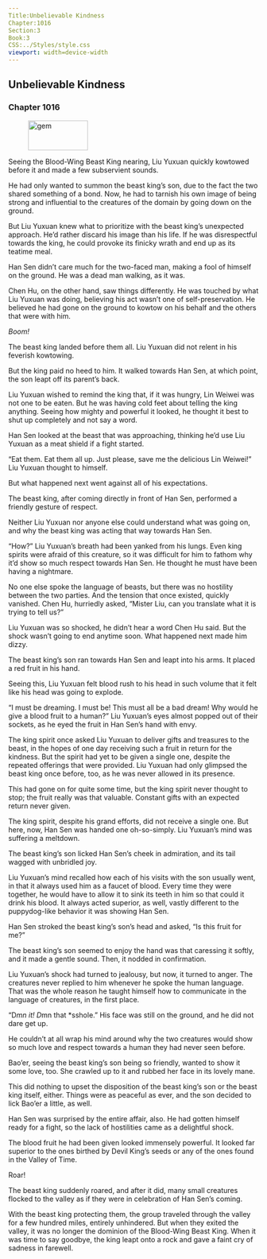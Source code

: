 ```yaml
---
Title:Unbelievable Kindness 
Chapter:1016 
Section:3 
Book:3 
CSS:../Styles/style.css 
viewport: width=device-width
---
```

  
## Unbelievable Kindness
### Chapter 1016
  
<figure>
	<img src="../Images/gem.gif" alt="gem" id="gem" width="120" height="60" />
</figure>
  

  
Seeing the Blood-Wing Beast King nearing, Liu Yuxuan quickly kowtowed before it and made a few subservient sounds.

He had only wanted to summon the beast king’s son, due to the fact the two shared something of a bond. Now, he had to tarnish his own image of being strong and influential to the creatures of the domain by going down on the ground.

But Liu Yuxuan knew what to prioritize with the beast king’s unexpected approach. He’d rather discard his image than his life. If he was disrespectful towards the king, he could provoke its finicky wrath and end up as its teatime meal.

Han Sen didn’t care much for the two-faced man, making a fool of himself on the ground. He was a dead man walking, as it was.

Chen Hu, on the other hand, saw things differently. He was touched by what Liu Yuxuan was doing, believing his act wasn’t one of self-preservation. He believed he had gone on the ground to kowtow on his behalf and the others that were with him.

*Boom!*

The beast king landed before them all. Liu Yuxuan did not relent in his feverish kowtowing.

But the king paid no heed to him. It walked towards Han Sen, at which point, the son leapt off its parent’s back.

Liu Yuxuan wished to remind the king that, if it was hungry, Lin Weiwei was not one to be eaten. But he was having cold feet about telling the king anything. Seeing how mighty and powerful it looked, he thought it best to shut up completely and not say a word.

Han Sen looked at the beast that was approaching, thinking he’d use Liu Yuxuan as a meat shield if a fight started.

“Eat them. Eat them all up. Just please, save me the delicious Lin Weiwei!” Liu Yuxuan thought to himself.

But what happened next went against all of his expectations.

The beast king, after coming directly in front of Han Sen, performed a friendly gesture of respect.

Neither Liu Yuxuan nor anyone else could understand what was going on, and why the beast king was acting that way towards Han Sen.

“How?” Liu Yuxuan’s breath had been yanked from his lungs. Even king spirits were afraid of this creature, so it was difficult for him to fathom why it’d show so much respect towards Han Sen. He thought he must have been having a nightmare.

No one else spoke the language of beasts, but there was no hostility between the two parties. And the tension that once existed, quickly vanished. Chen Hu, hurriedly asked, “Mister Liu, can you translate what it is trying to tell us?”

Liu Yuxuan was so shocked, he didn’t hear a word Chen Hu said. But the shock wasn’t going to end anytime soon. What happened next made him dizzy.

The beast king’s son ran towards Han Sen and leapt into his arms. It placed a red fruit in his hand.

Seeing this, Liu Yuxuan felt blood rush to his head in such volume that it felt like his head was going to explode.

“I must be dreaming. I must be! This must all be a bad dream! Why would he give a blood fruit to a human?” Liu Yuxuan’s eyes almost popped out of their sockets, as he eyed the fruit in Han Sen’s hand with envy.

The king spirit once asked Liu Yuxuan to deliver gifts and treasures to the beast, in the hopes of one day receiving such a fruit in return for the kindness. But the spirit had yet to be given a single one, despite the repeated offerings that were provided. Liu Yuxuan had only glimpsed the beast king once before, too, as he was never allowed in its presence.

This had gone on for quite some time, but the king spirit never thought to stop; the fruit really was that valuable. Constant gifts with an expected return never given.

The king spirit, despite his grand efforts, did not receive a single one. But here, now, Han Sen was handed one oh-so-simply. Liu Yuxuan’s mind was suffering a meltdown.

The beast king’s son licked Han Sen’s cheek in admiration, and its tail wagged with unbridled joy.

Liu Yuxuan’s mind recalled how each of his visits with the son usually went, in that it always used him as a faucet of blood. Every time they were together, he would have to allow it to sink its teeth in him so that could it drink his blood. It always acted superior, as well, vastly different to the puppydog-like behavior it was showing Han Sen.

Han Sen stroked the beast king’s son’s head and asked, “Is this fruit for me?”

The beast king’s son seemed to enjoy the hand was that caressing it softly, and it made a gentle sound. Then, it nodded in confirmation.

Liu Yuxuan’s shock had turned to jealousy, but now, it turned to anger. The creatures never replied to him whenever he spoke the human language. That was the whole reason he taught himself how to communicate in the language of creatures, in the first place.

“D*mn it! D*mn that *sshole.” His face was still on the ground, and he did not dare get up.

He couldn’t at all wrap his mind around why the two creatures would show so much love and respect towards a human they had never seen before.

Bao’er, seeing the beast king’s son being so friendly, wanted to show it some love, too. She crawled up to it and rubbed her face in its lovely mane.

This did nothing to upset the disposition of the beast king’s son or the beast king itself, either. Things were as peaceful as ever, and the son decided to lick Bao’er a little, as well.

Han Sen was surprised by the entire affair, also. He had gotten himself ready for a fight, so the lack of hostilities came as a delightful shock.

The blood fruit he had been given looked immensely powerful. It looked far superior to the ones birthed by Devil King’s seeds or any of the ones found in the Valley of Time.

Roar!

The beast king suddenly roared, and after it did, many small creatures flocked to the valley as if they were in celebration of Han Sen’s coming.

With the beast king protecting them, the group traveled through the valley for a few hundred miles, entirely unhindered. But when they exited the valley, it was no longer the dominion of the Blood-Wing Beast King. When it was time to say goodbye, the king leapt onto a rock and gave a faint cry of sadness in farewell.